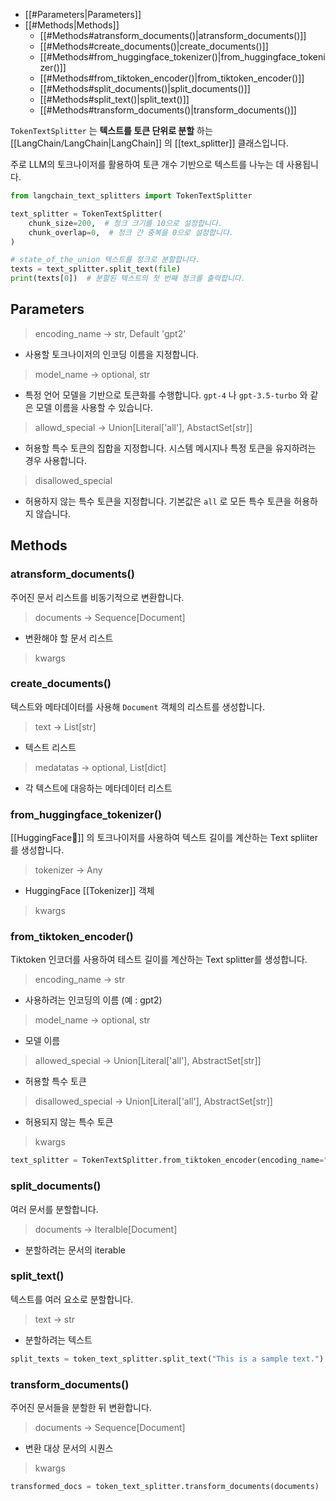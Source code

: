 - [[#Parameters|Parameters]]
- [[#Methods|Methods]]
	- [[#Methods#atransform_documents()|atransform_documents()]]
	- [[#Methods#create_documents()|create_documents()]]
	- [[#Methods#from_huggingface_tokenizer()|from_huggingface_tokenizer()]]
	- [[#Methods#from_tiktoken_encoder()|from_tiktoken_encoder()]]
	- [[#Methods#split_documents()|split_documents()]]
	- [[#Methods#split_text()|split_text()]]
	- [[#Methods#transform_documents()|transform_documents()]]


`TokenTextSplitter` 는 **텍스트를 토큰 단위로 분할** 하는 [[LangChain/LangChain|LangChain]] 의 [[text_splitter]] 클래스입니다.

주로 LLM의 토크나이저를 활용하여 토큰 개수 기반으로 텍스트를 나누는 데 사용됩니다.

```python
from langchain_text_splitters import TokenTextSplitter

text_splitter = TokenTextSplitter(
    chunk_size=200,  # 청크 크기를 10으로 설정합니다.
    chunk_overlap=0,  # 청크 간 중복을 0으로 설정합니다.
)

# state_of_the_union 텍스트를 청크로 분할합니다.
texts = text_splitter.split_text(file)
print(texts[0])  # 분할된 텍스트의 첫 번째 청크를 출력합니다.
```


## Parameters

> encoding_name -> str, Default 'gpt2'

- 사용할 토크나이저의 인코딩 이름을 지정합니다.

> model_name -> optional, str

- 특정 언어 모델을 기반으로 토큰화를 수행합니다. `gpt-4` 나 `gpt-3.5-turbo` 와 같은 모델 이름을 사용할 수 있습니다.

> allowd_special -> Union\[Literal\['all'], AbstactSet\[str]]

- 허용할 특수 토큰의 집합을 지정합니다. 시스템 메시지나 특정 토큰을 유지하려는 경우 사용합니다.

> disallowed_special 

- 허용하지 않는 특수 토큰을 지정합니다. 기본값은 `all` 로 모든 특수 토큰을 허용하지 않습니다.



## Methods

### atransform_documents()

주어진 문서 리스트를 비동기적으로 변환합니다.

> documents -> Sequence\[Document\]
- 변환해야 할 문서 리스트

> kwargs


### create_documents()

텍스트와 메타데이터를 사용해 `Document` 객체의 리스트를 생성합니다.

> text -> List\[str\]
- 텍스트 리스트

> medatatas -> optional, List\[dict\]
- 각 텍스트에 대응하는 메타데이터 리스트

### from_huggingface_tokenizer()

[[HuggingFace🤗]] 의 토크나이저를 사용하여 텍스트 길이를 계산하는 Text spliiter를 생성합니다.

> tokenizer -> Any
- HuggingFace [[Tokenizer]] 객체

> kwargs

### from_tiktoken_encoder()

Tiktoken 인코더를 사용하여 테스트 길이를 계산하는 Text splitter를 생성합니다.

> encoding_name -> str
- 사용하려는 인코딩의 이름 (예 : gpt2)

> model_name -> optional, str
- 모델 이름

> allowed_special -> Union\[Literal\['all'\]\, AbstractSet\[str\]\]
- 허용할 특수 토큰

> disallowed_special -> Union\[Literal\['all'\]\, AbstractSet\[str\]\]
- 허용되지 않는 특수 토큰

> kwargs

```python
text_splitter = TokenTextSplitter.from_tiktoken_encoder(encoding_name="gpt2")
```
### split_documents()

여러 문서를 분할합니다.

> documents -> Iteralble[Document]
- 분할하려는 문서의 iterable
### split_text()

텍스트를 여러 요소로 분할합니다.

> text -> str
- 분할하려는 텍스트

```python
split_texts = token_text_splitter.split_text("This is a sample text.")
```
### transform_documents()

주어진 문서들을 분할한 뒤 변환합니다.

> documents -> Sequence\[Document\]
- 변환 대상 문서의 시퀀스

> kwargs

```python
transformed_docs = token_text_splitter.transform_documents(documents)
```

